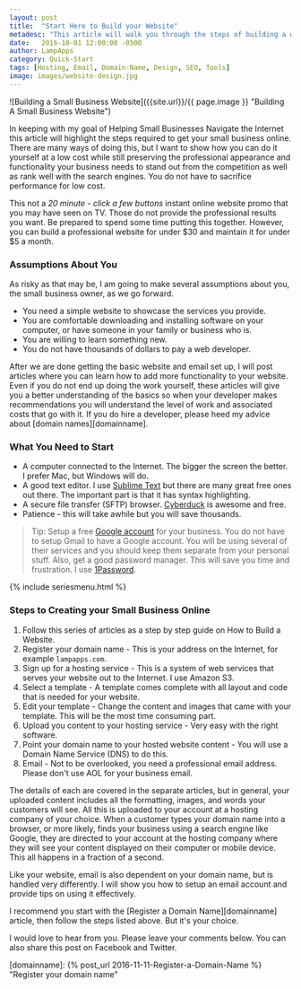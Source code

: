 ```yaml
---
layout: post
title:  "Start Here to Build your Website"
metadesc: "This article will walk you through the steps of building a website for your small to medium size business. We focus on high performance at low cost."
date:   2016-10-01 12:00:00 -0500
author: LampApps
category: Quick-Start
tags: [Hosting, Email, Domain-Name, Design, SEO, Tools]
image: images/website-design.jpg
---
```


![Building a Small Business Website]({{site.url}}/{{ page.image }} "Building A Small Business Website")

In keeping with my goal of Helping Small Businesses Navigate the Internet this article will highlight the steps required to get your small business online. There are many ways of doing this, but I want to show how you can do it yourself at a low cost while still preserving the professional appearance and functionality your business needs to stand out from the competition as well as rank well with the search engines. You do not have to sacrifice performance for low cost.

This not a *20 minute - click a few buttons* instant online website promo that you may have seen on TV. Those do not provide the professional results you want. Be prepared to spend some time putting this together. However, you can build a professional website for under $30 and maintain it for under $5 a month.

<!--more-->

### Assumptions About You

As risky as that may be, I am going to make several assumptions about you, the small business owner, as we go forward.

* You need a simple website to showcase the services you provide.
* You are comfortable downloading and installing software on your computer, or have someone in your family or business who is.
* You are willing to learn something new.
* You do not have thousands of dollars to pay a web developer.

After we are done getting the basic website and email set up, I will post articles where you can learn how to add more functionality to your website. Even if you do not end up doing the work yourself, these articles will give you a better understanding of the basics so when your developer makes recommendations you will understand the level of work and associated costs that go with it. If you do hire a developer, please heed my advice about [domain names][domainname].

### What You Need to Start

* A computer connected to the Internet. The bigger the screen the better. I prefer Mac, but Windows will do.
* A good text editor. I use [Sublime Text][sublime] but there are many great free ones out there. The important part is that it has syntax highlighting.
* A secure file transfer (SFTP) browser. [Cyberduck][cyberduck] is awesome and free.
* Patience - this will take awhile but you will save thousands.

>Tip: Setup a free [Google account][googleaccount] for your business. You do not have to setup Gmail to have a Google account. You will be using several of their services and you should keep them separate from your personal stuff. Also, get a good password manager. This will save you time and frustration. I use [1Password].

{% include seriesmenu.html %}
### Steps to Creating your Small Business Online

1. Follow this series of articles as a step by step guide on How to Build a Website.
2. Register your domain name - This is your address on the Internet, for example `lampapps.com`.
3. Sign up for a hosting service - This is a system of web services that serves your website out to the Internet. I use Amazon S3.
4. Select a template  - A template comes complete with all layout and code that is needed for your website.
5. Edit your template - Change the content and images that came with your template. This will be the most time consuming part.
6. Upload you content to your hosting service - Very easy with the right software.
7. Point your domain name to your hosted website content - You will use a Domain Name Service (DNS) to do this.
8. Email - Not to be overlooked, you need a professional email address. Please don't use AOL for your business email.

The details of each are covered in the separate articles, but in general, your uploaded content includes all the formatting, images, and words your customers will see. All this is uploaded to your account at a hosting company of your choice. When a customer types your domain name into a browser, or more likely, finds your business using a search engine like Google, they are directed to your account at the hosting company where they will see your content displayed on their computer or mobile device. This all happens in a fraction of a second.

Like your website, email is also dependent on your domain name, but is handled very differently. I will show you how to setup an email account and provide tips on using it effectively.

I recommend you start with the [Register a Domain Name][domainname] article, then follow the steps listed above. But it's your choice.

I would love to hear from you. Please leave your comments below. You can also share this post on Facebook and Twitter.  


[sublime]: https://www.sublimetext.com "Sublime Text Editor"
[cyberduck]: https://cyberduck.io "Cyberduck File Transfer"
[1Password]: https://1password.com "1Password Password Manager"
[googleaccount]: https://accounts.google.com/SignUp "Signup for a Google Account"
[domainname]: {% post_url 2016-11-11-Register-a-Domain-Name %} "Register your domain name"
